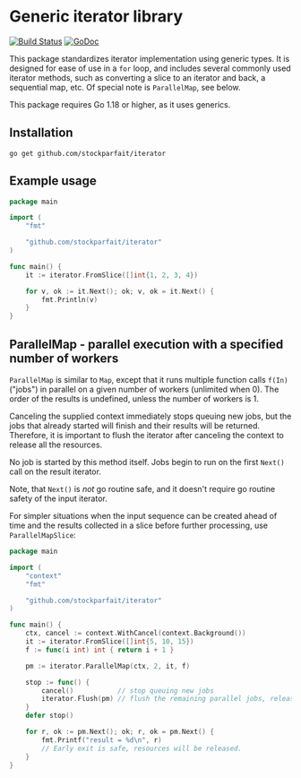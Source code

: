 # Generic iterator library

[![Build Status](https://github.com/stockparfait/iterator/workflows/Tests/badge.svg)](https://github.com/stockparfait/iterator/actions?query=workflow%3ATests)
[![GoDoc](https://godoc.org/github.com/stockparfait/iterator?status.svg)](http://godoc.org/github.com/stockparfait/iterator)

This package standardizes iterator implementation using generic types. It is
designed for ease of use in a `for` loop, and includes several commonly used
iterator methods, such as converting a slice to an iterator and back, a
sequential map, etc. Of special note is `ParallelMap`, see below.

This package requires Go 1.18 or higher, as it uses generics.

## Installation

```
go get github.com/stockparfait/iterator
```

## Example usage

```go
package main

import (
	"fmt"

	"github.com/stockparfait/iterator"
)

func main() {
	it := iterator.FromSlice([]int{1, 2, 3, 4})

	for v, ok := it.Next(); ok; v, ok = it.Next() {
		fmt.Println(v)
	}
}
```

## ParallelMap - parallel execution with a specified number of workers

`ParallelMap` is similar to `Map`, except that it runs multiple function calls
`f(In)` ("jobs") in parallel on a given number of workers (unlimited when 0).
The order of the results is undefined, unless the number of workers is 1.

Canceling the supplied context immediately stops queuing new jobs, but the jobs
that already started will finish and their results will be returned.  Therefore,
it is important to flush the iterator after canceling the context to release all
the resources.

No job is started by this method itself. Jobs begin to run on the first `Next()`
call on the result iterator.

Note, that `Next()` is _not_ go routine safe, and it doesn't require go routine
safety of the input iterator.

For simpler situations when the input sequence can be created ahead of time and
the results collected in a slice before further processing, use `ParallelMapSlice`:

```go
package main

import (
	"context"
	"fmt"

	"github.com/stockparfait/iterator"
)

func main() {
	ctx, cancel := context.WithCancel(context.Background())
	it := iterator.FromSlice([]int{5, 10, 15})
	f := func(i int) int { return i + 1 }

	pm := iterator.ParallelMap(ctx, 2, it, f)

	stop := func() {
		cancel()           // stop queuing new jobs
		iterator.Flush(pm) // flush the remaining parallel jobs, release resources
	}
	defer stop()

	for r, ok := pm.Next(); ok; r, ok = pm.Next() {
		fmt.Printf("result = %d\n", r)
		// Early exit is safe, resources will be released.
	}
}
```
